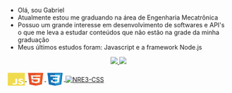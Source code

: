 - Olá, sou Gabriel
- Atualmente estou me graduando na área de Engenharia Mecatrônica
- Possuo um grande interesse em desenvolvimento de softwares e API's o que me leva a estudar conteúdos que não estão na grade da minha graduação 
- Meus últimos estudos foram: Javascript e a framework Node.js

<div align="center">
  <a href="https://github.com/GabrielNRE3">
  <img height="180em" src="https://github-readme-stats.vercel.app/api?username=GabrielNRE3&show_icons=false&theme=dracula&include_all_commits=true&count_private=true"/>
  <img height="180em" src="https://github-readme-stats.vercel.app/api/top-langs/?username=GabrielNRE3&layout=compact&langs_count=7&theme=dracula"/>
</div>

<div style="display: inline_block"><br>
  <img align="center" alt="NRE3-Js" height="30" width="40" src="https://raw.githubusercontent.com/devicons/devicon/master/icons/javascript/javascript-plain.svg">
  <img align="center" alt="NRE3-HTML" height="30" width="40" src="https://raw.githubusercontent.com/devicons/devicon/master/icons/html5/html5-original.svg">
  <img align="center" alt="NRE3-CSS" height="30" width="40" src="https://raw.githubusercontent.com/devicons/devicon/master/icons/css3/css3-original.svg">
  <img align="center" alt="NRE3-CSS" height="50" width="60" src="https://cdn.jsdelivr.net/gh/devicons/devicon/icons/nodejs/nodejs-original-wordmark.svg">
</div>
